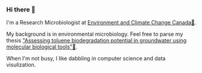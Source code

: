 ### Hi there 👋

I'm a Research Microbiologist at [Environment and Climate Change Canada🔗](https://ec.gc.ca/).

My background is in environmental microbiology. Feel free to parse my thesis ["Assessing toluene biodegradation potential in groundwater using molecular biological tools"🔗](https://atrium.lib.uoguelph.ca/xmlui/handle/10214/27429).

When I'm not busy, I like dabbling in computer science and data visulization.

<!--
**microbiology-marcus/microbiology-marcus** is a ✨ _special_ ✨ repository because its `README.md` (this file) appears on your GitHub profile.

Here are some ideas to get you started:

- 🔭 I’m currently working on ...
- 🌱 I’m currently learning ...
- 👯 I’m looking to collaborate on ...
- 🤔 I’m looking for help with ...
- 💬 Ask me about ...
- 📫 How to reach me: ...
- 😄 Pronouns: ...
- ⚡ Fun fact: ...
-->

